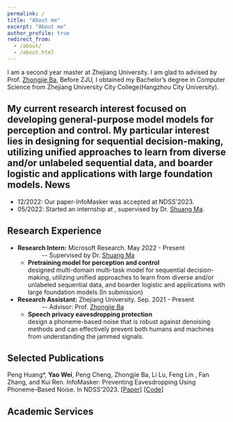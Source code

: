 ```yaml
---
permalink: /
title: "About me"
excerpt: "About me"
author_profile: true
redirect_from: 
  - /about/
  - /about.html
---
```


 I am a second year master at Zhejiang University. I am glad to advised by Prof. [Zhongjie Ba](https://scholar.google.com/citations?user=dO2kc6kAAAAJ), Before ZJU, I obtained my Bachelor’s degree in Computer Science from Zhejiang University City College(Hangzhou City University).

My current research interest focused on developing general-purpose model models for perception and control.
My particular interest lies in designing for sequential decision-making, utilizing unified approaches to learn from diverse and/or unlabeled sequential data, and boarder logistic and applications with large foundation models.
News
------
- 12/2022: Our paper-InfoMasker was accepted at NDSS'2023.
- 05/2022: Started an internship at , supervised by Dr. [Shuang Ma](https://www.shuangma.me/).

Research Experience
------

- **Research Intern:**  Microsoft Research. May 2022 - Present  <br> 
  &emsp;&emsp;&emsp;&emsp;-- Supervised by Dr. [Shuang Ma](https://www.shuangma.me/) <br>
  + **Pretraining model for perception and control** <br>
    designed multi-domain multi-task model for sequential decision-making, utilizing unified approaches to learn from diverse and/or unlabeled sequential data, and boarder logistic and applications with large foundation models.(In submission)
- **Research Assistant:** Zhejiang University. Sep. 2021 - Present <br>
  &emsp;&emsp;&emsp;&emsp;-- Advisor: Prof. [Zhongjie Ba](https://scholar.google.com/citations?user=dO2kc6kAAAAJ)  <br>
  + **Speech privacy eavesdropping protection**<br>
    design a phoneme-based noise that is robust against denoising methods and can effectively prevent both humans and machines from understanding the jammed signals.

Selected Publications
------

Peng Huang\*, **Yao Wei**, Peng Cheng, Zhongjie Ba, Li Lu, Feng Lin , Fan Zhang, and Kui Ren. InfoMasker: Preventing Eavesdropping Using Phoneme-Based Noise. In NDSS'2023. 
\[[Paper](https://www.ndss-symposium.org/wp-content/uploads/2023/02/ndss2023_f457_paper.pdf)\] \[[Code](https://desperado1999.github.io/projects/)\] 

Academic Services
------
